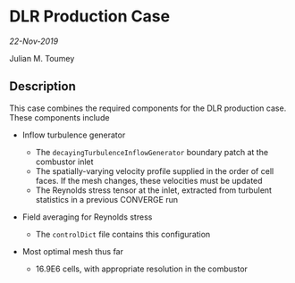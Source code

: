 # DLR Production Case
_22-Nov-2019_

Julian M. Toumey

## Description
This case combines the required components for the DLR production case.
These components include

* Inflow turbulence generator
  + The `decayingTurbulenceInflowGenerator` boundary patch at the combustor inlet
  + The spatially-varying velocity profile supplied in the order of cell faces.     If the mesh changes, these velocities must be updated
  + The Reynolds stress tensor at the inlet, extracted from turbulent statistics in a previous CONVERGE run

* Field averaging for Reynolds stress 
  + The `controlDict` file contains this configuration

* Most optimal mesh thus far
  + 16.9E6 cells, with appropriate resolution in the combustor
   
